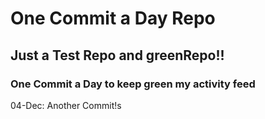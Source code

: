 # One Commit a Day Repo
## Just a Test Repo and greenRepo!!
### One Commit a Day to keep green my activity feed 

04-Dec: Another Commit!s